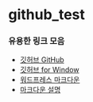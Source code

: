 github_test
===========

### 유용한 링크 모음

* [깃허브 GitHub](http://github.com)
* [깃허브 for Window](http://windows.github.com)
* [워드프레스 마크다운](http://blog.kalkin7.com/2014/02/05/wordpress-markdown-quick-reference-for-koreans/)
* [마크다운 설명](http://blog.kalkin7.com/2014/02/10/lets-write-using-markdown/)


